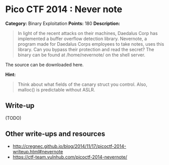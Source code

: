 # Pico CTF 2014 : Never note

**Category:** Binary Exploitation
**Points:** 180
**Description:**

>In light of the recent attacks on their machines, Daedalus Corp has implemented a buffer overflow detection library. Nevernote, a program made for Daedalus Corps employees to take notes, uses this library.
Can you bypass their protection and read the secret? The binary can be found at /home/nevernote/ on the shell server.

The source can be downloaded here.

**Hint:**
>Think about what fields of the canary struct you control. Also, malloc() is predictable without ASLR.

## Write-up

(TODO)

## Other write-ups and resources

* <http://cregnec.github.io/blog/2014/11/17/picoctf-2014-writeup.html#nevernote>
* <https://ctf-team.vulnhub.com/picoctf-2014-nevernote/>
